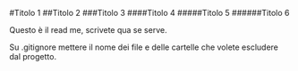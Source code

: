 #Titolo 1
##Titolo 2
###Titolo 3
####Titolo 4
#####Titolo 5
######Titolo 6

Questo è il read me, scrivete qua se serve.

Su .gitignore mettere il nome dei file e delle cartelle che volete escludere
dal progetto.
